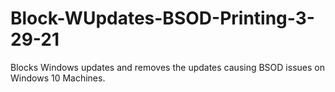 # Block-WUpdates-BSOD-Printing-3-29-21
Blocks Windows updates and removes the updates causing BSOD issues on Windows 10 Machines.
